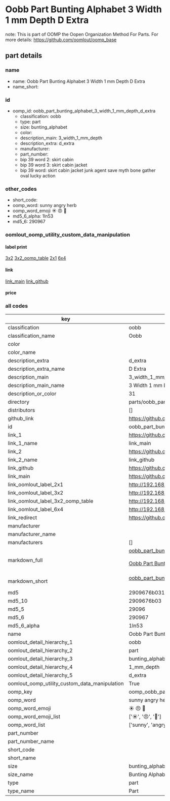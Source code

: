 # Oobb Part Bunting Alphabet 3 Width 1 mm Depth D Extra  

note: This is part of OOMP the Oopen Organization Method For Parts. For more details: https://github.com/oomlout/oomp_base

##  part details
  







### name
* name: Oobb Part Bunting Alphabet 3 Width 1 mm Depth D Extra
* name_short: 
### id
* oomp_id: oobb_part_bunting_alphabet_3_width_1_mm_depth_d_extra
  * classification: oobb
  * type: part
  * size: bunting_alphabet
  * color: 
  * description_main: 3_width_1_mm_depth
  * description_extra: d_extra
  * manufacturer: 
  * part_number: 
  * bip 39 word 2: skirt cabin
  * bip 39 word 3: skirt cabin jacket
  * bip 39 word: skirt cabin jacket junk agent save myth bone gather oval lucky action

### other_codes
* short_code: 
* oomp_word: sunny angry herb
* oomp_word_emoji :sunny: :angry: :herb:
* md5_6_alpha: 1ln53
* md5_6: 290967






### oomlout_oomp_utility_custom_data_manipulation
#### label print
[3x2](http://192.168.1.245:1112/?label=oomp%201ln53)
[3x2_oomp_table](http://192.168.1.108:1112/?label=oomp%201ln53)
[2x1](http://192.168.1.242:1112/?label=oomp%201ln53)
[6x4](http://192.168.1.55:1112/?label=oomp%201ln53)    

#### link

[link_main](https://github.com/oomlout/oomlout_oomp_version_1_messy/tree/main/parts/oobb_part_bunting_alphabet_3_width_1_mm_depth_d_extra) [link_github](https://github.com/oomlout/oomlout_oomp_version_1_messy/tree/main/parts/oobb_part_bunting_alphabet_3_width_1_mm_depth_d_extra)                             

#### price







### all codes 
| key | value |  
| --- | --- |  
| classification | oobb |  
| classification_name | Oobb |  
| color |  |  
| color_name |  |  
| description_extra | d_extra |  
| description_extra_name | D Extra |  
| description_main | 3_width_1_mm_depth |  
| description_main_name | 3 Width 1 mm Depth |  
| description_or_color | 31 |  
| directory | parts/oobb_part_bunting_alphabet_3_width_1_mm_depth_d_extra |  
| distributors | [] |  
| github_link | https://github.com/oomlout/oomlout_oomp_part_src/tree/main/parts/oobb_part_bunting_alphabet_3_width_1_mm_depth_d_extra |  
| id | oobb_part_bunting_alphabet_3_width_1_mm_depth_d_extra |  
| link_1 | https://github.com/oomlout/oomlout_oomp_version_1_messy/tree/main/parts/oobb_part_bunting_alphabet_3_width_1_mm_depth_d_extra |  
| link_1_name | link_main |  
| link_2 | https://github.com/oomlout/oomlout_oomp_version_1_messy/tree/main/parts/oobb_part_bunting_alphabet_3_width_1_mm_depth_d_extra |  
| link_2_name | link_github |  
| link_github | https://github.com/oomlout/oomlout_oomp_version_1_messy/tree/main/parts/oobb_part_bunting_alphabet_3_width_1_mm_depth_d_extra |  
| link_main | https://github.com/oomlout/oomlout_oomp_version_1_messy/tree/main/parts/oobb_part_bunting_alphabet_3_width_1_mm_depth_d_extra |  
| link_oomlout_label_2x1 | http://192.168.1.242:1112/?label=oomp%201ln53 |  
| link_oomlout_label_3x2 | http://192.168.1.245:1112/?label=oomp%201ln53 |  
| link_oomlout_label_3x2_oomp_table | http://192.168.1.108:1112/?label=oomp%201ln53 |  
| link_oomlout_label_6x4 | http://192.168.1.55:1112/?label=oomp%201ln53 |  
| link_redirect | https://github.com/oomlout/oomlout_oomp_version_1_messy/tree/main/parts/oobb_part_bunting_alphabet_3_width_1_mm_depth_d_extra |  
| manufacturer |  |  
| manufacturer_name |  |  
| manufacturers | [] |  
| markdown_full | [oobb_part_bunting_alphabet_3_width_1_mm_depth_d_extra](none)<br>[](none)<br>[Oobb Part Bunting Alphabet 3 Width 1 Mm Depth D Extra](none)<br><br> |  
| markdown_short | [oobb_part_bunting_alphabet_3_width_1_mm_depth_d_extra](none)<br><br> |  
| md5 | 2909676b03195252ff027794ee07f655 |  
| md5_10 | 2909676b03 |  
| md5_5 | 29096 |  
| md5_6 | 290967 |  
| md5_6_alpha | 1ln53 |  
| name | Oobb Part Bunting Alphabet 3 Width 1 mm Depth D Extra |  
| oomlout_detail_hierarchy_1 | oobb |  
| oomlout_detail_hierarchy_2 | part |  
| oomlout_detail_hierarchy_3 | bunting_alphabet |  
| oomlout_detail_hierarchy_4 | 1_mm_depth |  
| oomlout_detail_hierarchy_5 | d_extra |  
| oomlout_oomp_utility_custom_data_manipulation | True |  
| oomp_key | oomp_oobb_part_bunting_alphabet_3_width_1_mm_depth_d_extra |  
| oomp_word | sunny angry herb |  
| oomp_word_emoji | :sunny: :angry: :herb: |  
| oomp_word_emoji_list | [':sunny:', ':angry:', ':herb:'] |  
| oomp_word_list | ['sunny', 'angry', 'herb'] |  
| part_number |  |  
| part_number_name |  |  
| short_code |  |  
| short_name |  |  
| size | bunting_alphabet |  
| size_name | Bunting Alphabet |  
| type | part |  
| type_name | Part |  
